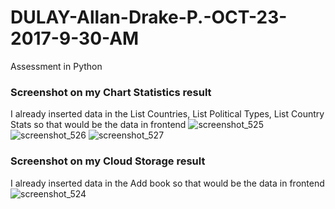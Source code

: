 # DULAY-Allan-Drake-P.-OCT-23-2017-9-30-AM
Assessment in Python

### Screenshot on my Chart Statistics result
I already inserted data in the List Countries, List Political Types, List Country Stats so that would be the data in frontend
![screenshot_525](https://user-images.githubusercontent.com/26852127/31869342-30975996-b75c-11e7-8b09-bfddf13d412f.png)
![screenshot_526](https://user-images.githubusercontent.com/26852127/31869345-33496a9e-b75c-11e7-8c35-5e065791170c.png)
![screenshot_527](https://user-images.githubusercontent.com/26852127/31869347-34f0f8d0-b75c-11e7-9cde-c79a7ce48424.png)

### Screenshot on my Cloud Storage result
I already inserted data in the Add book so that would be the data in frontend
![screenshot_524](https://user-images.githubusercontent.com/26852127/31869565-bc8443d2-b75d-11e7-8f8a-31540af4c49a.png)
